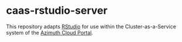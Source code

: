 # caas-rstudio-server

This repository adapts [RStudio](https://posit.co/products/open-source/rstudio/) for use within the 
Cluster-as-a-Service system of the [Azimuth Cloud Portal](https://github.com/stackhpc/azimuth).


